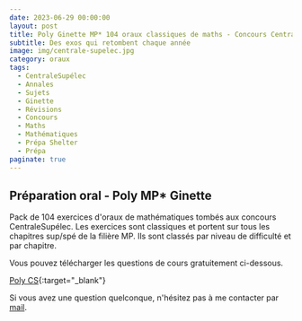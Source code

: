 ```yaml
---
date: 2023-06-29 00:00:00
layout: post
title: Poly Ginette MP* 104 oraux classiques de maths - Concours CentraleSupélec 2022
subtitle: Des exos qui retombent chaque année
image: img/centrale-supelec.jpg
category: oraux
tags:
  - CentraleSupélec
  - Annales
  - Sujets
  - Ginette
  - Révisions
  - Concours
  - Maths
  - Mathématiques
  - Prépa Shelter
  - Prépa
paginate: true
---
```


## Préparation oral - Poly MP* Ginette

Pack de 104 exercices d'oraux de mathématiques tombés aux concours CentraleSupélec. Les exercices sont classiques et portent sur tous les chapitres sup/spé de la filière MP. Ils sont classés par niveau de difficulté et par chapitre. 

Vous pouvez télécharger les questions de cours gratuitement ci-dessous.

[Poly CS](/assets/documents/outils/cs-2021.pdf){:target="_blank"}

Si vous avez une question quelconque, n'hésitez pas à me contacter par [mail](https://www.prepashelter.com/contact/).
